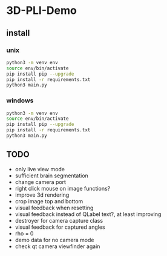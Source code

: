# 3D-PLI-Demo

## install

### unix
``` sh
python3 -m venv env
source env/bin/activate
pip install pip --upgrade
pip install -r requirements.txt
python3 main.py
```

### windows
``` sh
python3 -m venv env
source env/bin/activate
pip install pip --upgrade
pip install -r requirements.txt
python3 main.py
```

## TODO

- only live view mode
- sufficient brain segmentation
- change camera port
- right click mouse on image functions?
- improve 3d rendering
- crop image top and bottom
- visual feedback when resetting
- visual feedback instead of QLabel text?, at least improving
- destroyer for camera capture class
- visual feedback for captured angles
- rho = 0
- demo data for no camera mode
- check qt camera viewfinder again
